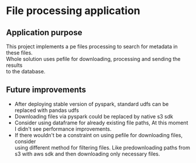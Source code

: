 # File processing application

## Application purpose
This project implements a pe files processing to search for metadata in these files. \
Whole solution uses pefile for downloading, processing and sending the results \
to the database. 

## Future improvements
- After deploying stable version of pyspark, standard udfs can be replaced with pandas udfs
- Downloading files via pyspark could be replaced by native s3 sdk
- Consider using dataframe for already existing file paths, At this moment I didn't see performance improvements.
- If there wouldn't be a constraint on using pefile for downloading files, consider \
using different method for filtering files. Like predownloading paths from s3 with aws sdk and then downloading 
only necessary files.


